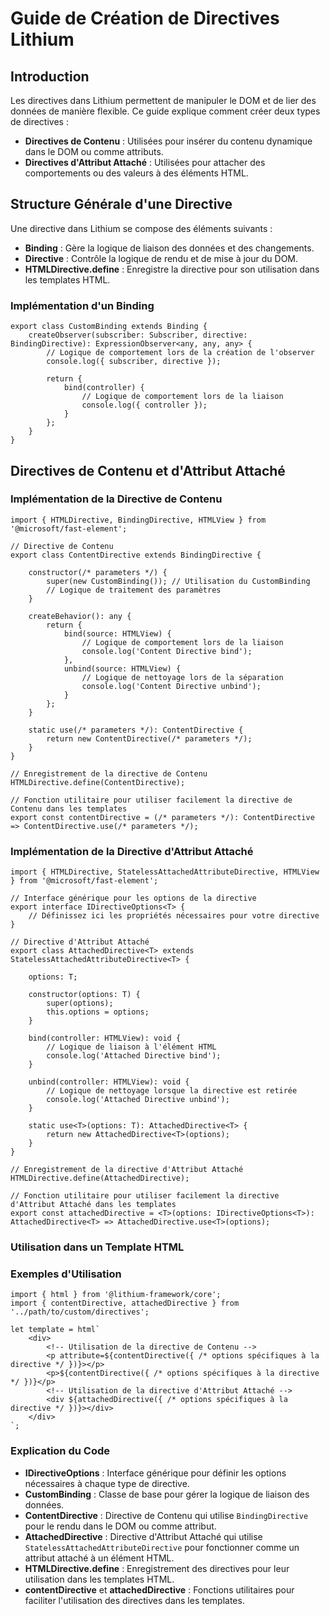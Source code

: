 # Guide de Création de Directives Lithium

## Introduction

Les directives dans Lithium permettent de manipuler le DOM et de lier des données de manière flexible. Ce guide explique comment créer deux types de directives :

- **Directives de Contenu** : Utilisées pour insérer du contenu dynamique dans le DOM ou comme attributs.
- **Directives d'Attribut Attaché** : Utilisées pour attacher des comportements ou des valeurs à des éléments HTML.

## Structure Générale d'une Directive

Une directive dans Lithium se compose des éléments suivants :

- **Binding** : Gère la logique de liaison des données et des changements.
- **Directive** : Contrôle la logique de rendu et de mise à jour du DOM.
- **HTMLDirective.define** : Enregistre la directive pour son utilisation dans les templates HTML.

### Implémentation d'un Binding

```tsx
export class CustomBinding extends Binding {
    createObserver(subscriber: Subscriber, directive: BindingDirective): ExpressionObserver<any, any, any> {
        // Logique de comportement lors de la création de l'observer
        console.log({ subscriber, directive });

        return {
            bind(controller) {
                // Logique de comportement lors de la liaison
                console.log({ controller });
            }
        };
    }
}
```

## Directives de Contenu et d'Attribut Attaché

### Implémentation de la Directive de Contenu

```tsx
import { HTMLDirective, BindingDirective, HTMLView } from '@microsoft/fast-element';

// Directive de Contenu
export class ContentDirective extends BindingDirective {

    constructor(/* parameters */) {
        super(new CustomBinding()); // Utilisation du CustomBinding
        // Logique de traitement des paramètres
    }

    createBehavior(): any {
        return {
            bind(source: HTMLView) {
                // Logique de comportement lors de la liaison
                console.log('Content Directive bind');
            },
            unbind(source: HTMLView) {
                // Logique de nettoyage lors de la séparation
                console.log('Content Directive unbind');
            }
        };
    }

    static use(/* parameters */): ContentDirective {
        return new ContentDirective(/* parameters */);
    }
}

// Enregistrement de la directive de Contenu
HTMLDirective.define(ContentDirective);

// Fonction utilitaire pour utiliser facilement la directive de Contenu dans les templates
export const contentDirective = (/* parameters */): ContentDirective => ContentDirective.use(/* parameters */);
```

### Implémentation de la Directive d'Attribut Attaché

```tsx
import { HTMLDirective, StatelessAttachedAttributeDirective, HTMLView } from '@microsoft/fast-element';

// Interface générique pour les options de la directive
export interface IDirectiveOptions<T> {
    // Définissez ici les propriétés nécessaires pour votre directive
}

// Directive d'Attribut Attaché
export class AttachedDirective<T> extends StatelessAttachedAttributeDirective<T> {

    options: T;

    constructor(options: T) {
        super(options);
        this.options = options;
    }

    bind(controller: HTMLView): void {
        // Logique de liaison à l'élément HTML
        console.log('Attached Directive bind');
    }

    unbind(controller: HTMLView): void {
        // Logique de nettoyage lorsque la directive est retirée
        console.log('Attached Directive unbind');
    }

    static use<T>(options: T): AttachedDirective<T> {
        return new AttachedDirective<T>(options);
    }
}

// Enregistrement de la directive d'Attribut Attaché
HTMLDirective.define(AttachedDirective);

// Fonction utilitaire pour utiliser facilement la directive d'Attribut Attaché dans les templates
export const attachedDirective = <T>(options: IDirectiveOptions<T>): AttachedDirective<T> => AttachedDirective.use<T>(options);
```

### Utilisation dans un Template HTML

### Exemples d'Utilisation

```tsx
import { html } from '@lithium-framework/core';
import { contentDirective, attachedDirective } from '../path/to/custom/directives';

let template = html`
    <div>
        <!-- Utilisation de la directive de Contenu -->
        <p attribute=${contentDirective({ /* options spécifiques à la directive */ })}></p>
        <p>${contentDirective({ /* options spécifiques à la directive */ })}</p>
        <!-- Utilisation de la directive d'Attribut Attaché -->
        <div ${attachedDirective({ /* options spécifiques à la directive */ })}></div>
    </div>
`;
```

### Explication du Code

- **IDirectiveOptions** : Interface générique pour définir les options nécessaires à chaque type de directive.
- **CustomBinding** : Classe de base pour gérer la logique de liaison des données.
- **ContentDirective** : Directive de Contenu qui utilise `BindingDirective` pour le rendu dans le DOM ou comme attribut.
- **AttachedDirective** : Directive d'Attribut Attaché qui utilise `StatelessAttachedAttributeDirective` pour fonctionner comme un attribut attaché à un élément HTML.
- **HTMLDirective.define** : Enregistrement des directives pour leur utilisation dans les templates HTML.
- **contentDirective** et **attachedDirective** : Fonctions utilitaires pour faciliter l'utilisation des directives dans les templates.